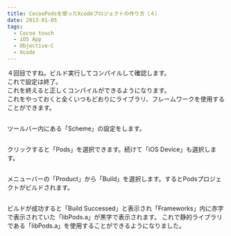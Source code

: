 ```yaml
---
title: CocoaPodsを使ったXcodeプロジェクトの作り方（４）
date: 2013-01-05
tags:
  - Cocoa touch
  - iOS App
  - Objective-C
  - Xcode
---
```


４回目ですね。ビルド実行してコンパイルして確認します。<br>
これで設定は終了。<br>
これを終えると正しくコンパイルができるようになります。<br>
これをやっておくと全くいつもどおりにライブラリ、フレームワークを使用することができます。

<img src="http://farm9.staticflickr.com/8358/8348613347_3ca6e86d70.jpg" alt="" />

ツールバー内にある「Scheme」の設定をします。

<img src="http://farm9.staticflickr.com/8325/8348613229_9e38840894.jpg" alt="" />

クリックすると「Pods」を選択できます。続けて「iOS Device」も選択します。

<img src="http://farm9.staticflickr.com/8235/8349673530_a23d43e12d.jpg" alt="" />

メニューバーの「Product」から「Build」を選択します。するとPodsプロジェクトがビルドされます。

<img src="http://farm9.staticflickr.com/8506/8348612959_a2c1301afb.jpg" alt="" />

ビルドが成功すると「Build Successed」と表示され「Frameworks」内に赤字で表示されていた「libPods.a」が黒字で表示されます。
これで静的ライブラリである「libPods.a」を使用することができるようになりました。
